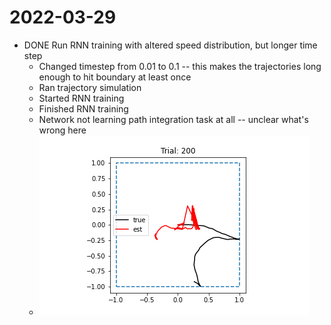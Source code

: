 # 2022-03-29

- DONE Run RNN training with altered speed distribution, but longer time step
    - Changed timestep from 0.01 to 0.1 -- this makes the trajectories long enough to hit boundary at least once
	- Ran trajectory simulation
	- Started RNN training
	- Finished RNN training
	- Network not learning path integration task at all -- unclear what's wrong here
    - ![test_03_29.png](../assets/test_03_29_1648655495190_0.png)
